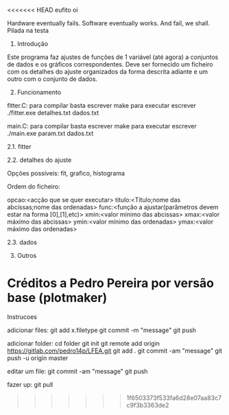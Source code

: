 <<<<<<< HEAD
eufito
oi

Hardware eventually fails. Software eventually works. And fail, we shall.
Pilada na testa

1. Introdução

Este programa faz ajustes de funções de 1 variável (até agora) a conjuntos de dados e os gráficos correspondentes. Deve ser fornecido um ficheiro com os detalhes do ajuste organizados da forma descrita adiante e um outro com o conjunto de dados.


2. Funcionamento

fitter.C:
para compilar basta escrever make
para executar escrever ./fitter.exe detalhes.txt dados.txt

main.C:
para compilar basta escrever make
para executar escrever ./main.exe param.txt dados.txt


2.1. fitter

2.2. detalhes do ajuste

Opções possíveis: fit, grafico, histograma

Ordem do ficheiro:

opcao:<acção que se quer executar>
titulo:<Título;nome das abcissas;nome das ordenadas>
func:<função a ajustar(parâmetros devem estar na forma [0],[1],etc)>
xmin:<valor mínimo das abcissas>
xmax:<valor máximo das abcissas>
ymin:<valor mínimo das ordenadas>
ymax:<valor máximo das ordenadas>

2.3. dados


3. Outros


Créditos a Pedro Pereira por versão base (plotmaker)
=======
Instrucoes

adicionar files:
git add x.filetype
git commit -m "message"
git push
 
adicionar folder:
cd folder
git init
git remote add origin https://gitlab.com/pedro14p/LFEA.git
git add .
git commit -am "message"
git push -u origin master


editar um file:
git commit -am "message"
git push

fazer up:
git pull
>>>>>>> 1f6503373f533fa6d28e07aa83c7c9f3b3363de2
